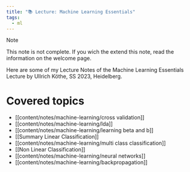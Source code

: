 ```yaml
---
title: "📚 Lecture: Machine Learning Essentials"
tags:
  - ml
---
```

>[!note]
>This note is not complete. If you wich the extend this note, read the information on the welcome page.

Here are some of my Lecture Notes of the Machine Learning Essentials Lecture by Ullrich Köthe, SS 2023, Heidelberg.

# Covered topics

- [[content/notes/machine-learning/cross validation]]
- [[content/notes/machine-learning/lda]]
- [[content/notes/machine-learning/learning beta and b]]
- [[Summary Linear Classification]]
- [[content/notes/machine-learning/multi class classification]]
- [[Non Linear Classification]]
- [[content/notes/machine-learning/neural networks]]
- [[content/notes/machine-learning/backpropagation]]



